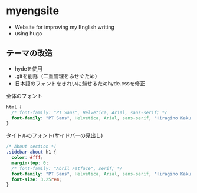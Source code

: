 # myengsite
 * Website for improving my English writing
 * using hugo


## テーマの改造
 * hydeを使用
 * .gitを削除（二重管理をふせぐため）
 * 日本語のフォントをきれいに魅せるためhyde.cssを修正

全体のフォント
```css
html {
  /* font-family: "PT Sans", Helvetica, Arial, sans-serif; */
  font-family: "PT Sans", Helvetica, Arial, sans-serif, 'Hiragino Kaku Gothic Pro','ヒラギノ角ゴ Pro W3','メイリオ',Meiryo,'ＭＳ Ｐゴシック',sans-serif;
}
```
タイトルのフォント(サイドバーの見出し)
```css
/* About section */
.sidebar-about h1 {
  color: #fff;
  margin-top: 0;
  /* font-family: "Abril Fatface", serif; */
  font-family: "PT Sans", Helvetica, Arial, sans-serif, 'Hiragino Kaku Gothic Pro','ヒラギノ角ゴ Pro W3','メイリオ',Meiryo,'ＭＳ Ｐゴシック',sans-serif;
  font-size: 3.25rem;
}
```